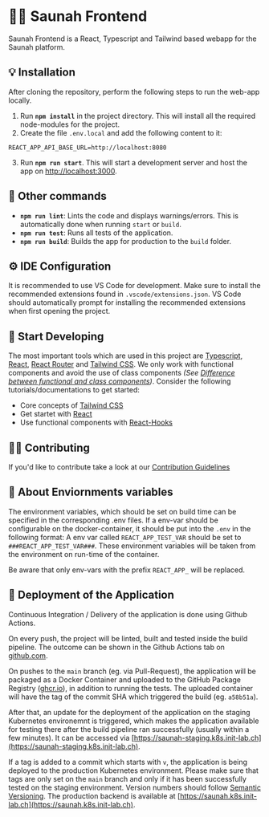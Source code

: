 # 🛁🔥 Saunah Frontend

Saunah Frontend is a React, Typescript and Tailwind based webapp for the Saunah platform.

## 💡 Installation

After cloning the repository, perform the following steps to run the web-app locally.

1. Run **`npm install`** in the project directory. This will install all the required node-modules for the project.
2. Create the file `.env.local` and add the following content to it:

```
REACT_APP_API_BASE_URL=http://localhost:8080
```

3. Run **`npm run start`**. This will start a development server and host the app on [http://localhost:3000](http://localhost:3000).

## 🔨 Other commands

-   **`npm run lint`**: Lints the code and displays warnings/errors. This is automatically done when running `start` or `build`.
-   **`npm run test`**: Runs all tests of the application.
-   **`npm run build`**: Builds the app for production to the `build` folder.

## ⚙️ IDE Configuration

It is recommended to use VS Code for development. Make sure to install the recommended extensions found in `.vscode/extensions.json`. VS Code should automatically prompt for installing the recommended extensions when first opening the project.

## 🧭 Start Developing

The most important tools which are used in this project are [Typescript](https://www.typescriptlang.org/), [React](https://reactjs.org/), [React Router](https://reactrouter.com/docs/en/v6) and [Tailwind CSS](https://tailwindcss.com/). We only work with functional components and avoid the use of class components _(See [Difference between functional and class components](https://www.geeksforgeeks.org/differences-between-functional-components-and-class-components-in-react/#:~:text=A%20functional%20component%20is%20just,method%20used%20in%20functional%20components.))_. Consider the following tutorials/documentations to get started:

-   Core concepts of [Tailwind CSS](https://tailwindcss.com/docs/utility-first)
-   Get startet with [React](https://reactjs.org/docs/getting-started.html)
-   Use functional components with [React-Hooks](https://reactjs.org/docs/hooks-intro.html)

## 🤝🏼 Contributing

If you'd like to contribute take a look at our [Contribution Guidelines](docs/CONTRIBUTING.md)

## 🌱 About Enviornments variables

The environment variables, which should be set on build time can be specified in the corresponding .env files. If a env-var should be configurable on the docker-container, it should be put into the `.env` in the following format: A env var called `REACT_APP_TEST_VAR` should be set to `###REACT_APP_TEST_VAR###`. These environment variables will be taken from the environment on run-time of the container.

Be aware that only env-vars with the prefix `REACT_APP_` will be replaced.

## 🚀 Deployment of the Application

Continuous Integration / Delivery of the application is done using Github Actions.

On every push, the project will be linted, built and tested inside the build pipeline. The outcome can be shown in the Github Actions tab on [github.com](https://github.com/saunah/saunah-backend/actions).

On pushes to the `main` branch (eg. via Pull-Request), the application will be packaged as a Docker Container and uploaded to the GitHub Package Registry ([ghcr.io](https://ghcr.io)), in addition to running the tests. The uploaded container will have the tag of the commit SHA which triggered the build (eg. `a58b51a`).

After that, an update for the deployment of the application on the staging Kubernetes environemnt is triggered, which makes the application available for testing there after the build pipeline ran successfully (usually within a few minutes). It can be accessed via [https://saunah-staging.k8s.init-lab.ch](https://saunah-staging.k8s.init-lab.ch).

If a tag is added to a commit which starts with `v`, the application is being deployed to the production Kubernetes environment. Please make sure that tags are only set on the `main` branch and only if it has been successfully tested on the staging environment. Version numbers should follow [Semantic Versioning](https://semver.org/). The production backend is available at [https://saunah.k8s.init-lab.ch](https://saunah.k8s.init-lab.ch).
